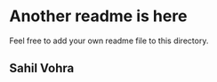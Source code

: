 # Another readme is here

Feel free to add your own readme file to this directory.

## Sahil Vohra

